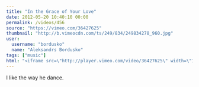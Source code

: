 ```yaml
---
title: "In the Grace of Your Love"
date: 2012-05-20 10:40:10 00:00
permalink: /videos/456
source: "https://vimeo.com/36427625"
thumbnail: "http://b.vimeocdn.com/ts/249/834/249834278_960.jpg"
user:
  username: "bordusko"
  name: "Aleksandrs Bordusko"
tags: ["music"]
html: "<iframe src=\"http://player.vimeo.com/video/36427625\" width=\"1280\" height=\"720\" frameborder=\"0\" webkitallowfullscreen mozallowfullscreen allowfullscreen></iframe>"
---
```


I like the way he dance.